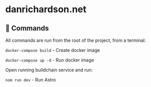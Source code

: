 # danrichardson.net

## 🧞 Commands

All commands are run from the root of the project, from a terminal:

`docker-compose build` - Create docker image

`docker-compose up -d` - Run docker image


Open running buildchain service and run:

`nom run dev` - Run Astro
